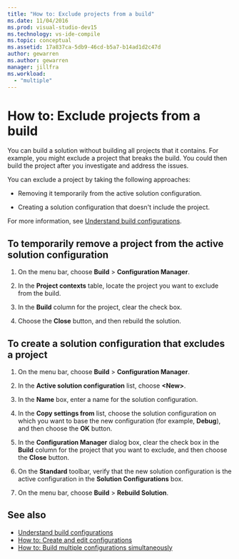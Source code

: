 ```yaml
---
title: "How to: Exclude projects from a build"
ms.date: 11/04/2016
ms.prod: visual-studio-dev15
ms.technology: vs-ide-compile
ms.topic: conceptual
ms.assetid: 17a837ca-5db9-46cd-b5a7-b14ad1d2c47d
author: gewarren
ms.author: gewarren
manager: jillfra
ms.workload:
  - "multiple"
---
```

# How to: Exclude projects from a build

You can build a solution without building all projects that it contains. For example, you might exclude a project that breaks the build. You could then build the project after you investigate and address the issues.

You can exclude a project by taking the following approaches:

-   Removing it temporarily from the active solution configuration.

-   Creating a solution configuration that doesn't include the project.

For more information, see [Understand build configurations](../ide/understanding-build-configurations.md).

## To temporarily remove a project from the active solution configuration

1.  On the menu bar, choose **Build** > **Configuration Manager**.

2.  In the **Project contexts** table, locate the project you want to exclude from the build.

3.  In the **Build** column for the project, clear the check box.

4.  Choose the **Close** button, and then rebuild the solution.

## To create a solution configuration that excludes a project

1.  On the menu bar, choose **Build** > **Configuration Manager**.

2.  In the **Active solution configuration** list, choose **\<New>**.

3.  In the **Name** box, enter a name for the solution configuration.

4.  In the **Copy settings from** list, choose the solution configuration on which you want to base the new configuration (for example, **Debug**), and then choose the **OK** button.

5.  In the **Configuration Manager** dialog box, clear the check box in the **Build** column for the project that you want to exclude, and then choose the **Close** button.

6.  On the **Standard** toolbar, verify that the new solution configuration is the active configuration in the **Solution Configurations** box.

7.  On the menu bar, choose **Build** > **Rebuild Solution**.

## See also

- [Understand build configurations](../ide/understanding-build-configurations.md)
- [How to: Create and edit configurations](../ide/how-to-create-and-edit-configurations.md)
- [How to: Build multiple configurations simultaneously](../ide/how-to-build-multiple-configurations-simultaneously.md)